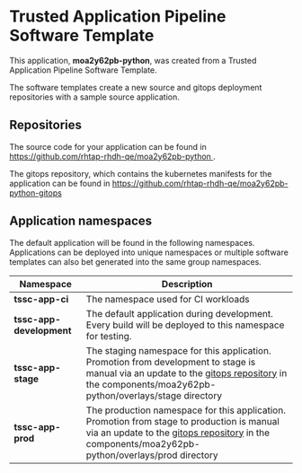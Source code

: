# Trusted Application Pipeline Software Template

This application, **moa2y62pb-python**, was created from a Trusted Application Pipeline Software Template.

The software templates create a new source and gitops deployment repositories with a sample source application. 

## Repositories

The source code for your application can be found in [https://github.com/rhtap-rhdh-qe/moa2y62pb-python ](https://github.com/rhtap-rhdh-qe/moa2y62pb-python ).
 
The gitops repository, which contains the kubernetes manifests for the application can be found in 
[https://github.com/rhtap-rhdh-qe/moa2y62pb-python-gitops ](https://github.com/rhtap-rhdh-qe/moa2y62pb-python-gitops ) 

## Application namespaces 

The default application will be found in the following namespaces. Applications can be deployed into unique namespaces or multiple software templates can also bet generated into the same group namespaces.  

|  Namespace   |  Description   |  
| -------- | -------- |
| **tssc-app-ci** | The namespace used for CI workloads |
| **tssc-app-development** | The default application during development. Every build will be deployed to this namespace for testing. |
| **tssc-app-stage** | The staging namespace for this application. Promotion from development to stage is manual via an update to the [gitops repository](https://github.com/rhtap-rhdh-qe/moa2y62pb-python-gitops ) in the components/moa2y62pb-python/overlays/stage directory |
| **tssc-app-prod** | The production namespace for this application. Promotion from stage to production is manual via an update to the [gitops repository](https://github.com/rhtap-rhdh-qe/moa2y62pb-python-gitops ) in the components/moa2y62pb-python/overlays/prod directory |